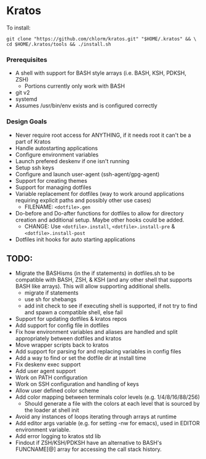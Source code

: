 Kratos
======

To install:
```
git clone "https://github.com/chlorm/kratos.git" "$HOME/.kratos" && \
cd $HOME/.kratos/tools && ./install.sh
```

### Prerequisites
* A shell with support for BASH style arrays (i.e. BASH, KSH, PDKSH, ZSH)
  + Portions currently only work with BASH
* git v2
* systemd
* Assumes /usr/bin/env exists and is configured correctly

### Design Goals
* Never require root access for ANYTHING, if it needs root it can't be a part of
   Kratos
* Handle autostarting applications
* Configure environment variables
* Launch prefered deskenv if one isn't running
* Setup ssh keys
* Configure and launch user-agent (ssh-agent/gpg-agent)
* Support for creating themes
* Support for managing dotfiles
* Variable replacement for dotfiles (way to work around applications requiring
   explicit paths and possibly other use cases)
   + FILENAME: `<dotfile>.gen`
* Do-before and Do-after functions for dotfiles to allow for directory creation
   and additional setup. Maybe other hooks could be added.
   + CHANGE: Use `<dotfile>.install`, `<dotfile>.install-pre` &
      `<dotfile>.install-post`
* Dotfiles init hooks for auto starting applications

TODO:
-----

* Migrate the BASHisms (in the if statements) in dotfiles.sh to be compatible
   with BASH, ZSH, & KSH (and any other shell that supports BASH like arrays).
	 This will allow supporting additional shells.
	+ migrate if statements
	+ use sh for shebangs
	+ add init check to see if executing shell is supported, if not try to find
	   and spawn a compatible shell, else fail
* Support for updating dotfiles & kratos repos
* Add support for config file in dotfiles
* Fix how environment variables and aliases are handled and split appropriately
   between dotfiles and kratos
* Move wrapper scripts back to kratos
* Add support for parsing for and replacing variables in config files
* Add a way to find or set the dotfile dir at install time
* Fix deskenv exec support
* Add user agent support
* Work on PATH configuration
* Work on SSH configuration and handling of keys
* Allow user defined color scheme
* Add color mapping between terminals color levels (e.g. 1/4/8/16/88/256)
	+ Should generate a file with the colors at each level that is sourced by the
	   loader at shell init
* Avoid any instances of loops iterating through arrays at runtime
* Add editor args variable (e.g. for setting -nw for emacs), used in EDITOR
   environment variable.
* Add error logging to kratos std lib
* Findout if ZSH/KSH/PDKSH have an alternative to BASH's FUNCNAME[@] array for
   accessing the call stack history.
